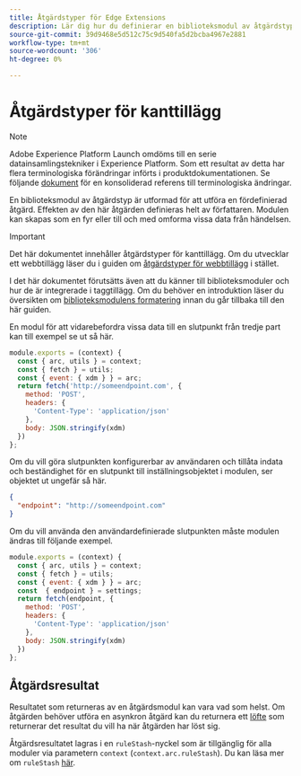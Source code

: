 ```yaml
---
title: Åtgärdstyper för Edge Extensions
description: Lär dig hur du definierar en biblioteksmodul av åtgärdstyp för ett taggtillägg i en edge-egenskap.
source-git-commit: 39d9468e5d512c75c9d540fa5d2bcba4967e2881
workflow-type: tm+mt
source-wordcount: '306'
ht-degree: 0%

---
```


# Åtgärdstyper för kanttillägg

>[!NOTE]
>
>Adobe Experience Platform Launch omdöms till en serie datainsamlingstekniker i Experience Platform. Som ett resultat av detta har flera terminologiska förändringar införts i produktdokumentationen. Se följande [dokument](../../term-updates.md) för en konsoliderad referens till terminologiska ändringar.

En biblioteksmodul av åtgärdstyp är utformad för att utföra en fördefinierad åtgärd. Effekten av den här åtgärden definieras helt av författaren. Modulen kan skapas som en fyr eller till och med omforma vissa data från händelsen.

>[!IMPORTANT]
>
>Det här dokumentet innehåller åtgärdstyper för kanttillägg. Om du utvecklar ett webbtillägg läser du i guiden om [åtgärdstyper för webbtillägg](../web/action-types.md) i stället.
>
>I det här dokumentet förutsätts även att du känner till biblioteksmoduler och hur de är integrerade i taggtillägg. Om du behöver en introduktion läser du översikten om [biblioteksmodulens formatering](./format.md) innan du går tillbaka till den här guiden.

En modul för att vidarebefordra vissa data till en slutpunkt från tredje part kan till exempel se ut så här.

```js
module.exports = (context) {
  const { arc, utils } = context;
  const { fetch } = utils;
  const { event: { xdm } } = arc;
  return fetch('http://someendpoint.com', {
    method: 'POST',
    headers: {
      'Content-Type': 'application/json'
    },
    body: JSON.stringify(xdm)
  })
};
```

Om du vill göra slutpunkten konfigurerbar av användaren och tillåta indata och beständighet för en slutpunkt till inställningsobjektet i modulen, ser objektet ut ungefär så här.

```json
{
  "endpoint": "http://someendpoint.com"
}
```

Om du vill använda den användardefinierade slutpunkten måste modulen ändras till följande exempel.

```js
module.exports = (context) {
  const { arc, utils } = context;
  const { fetch } = utils;
  const { event: { xdm } } = arc;
  const  { endpoint } = settings;
  return fetch(endpoint, {
    method: 'POST',
    headers: {
      'Content-Type': 'application/json'
    },
    body: JSON.stringify(xdm)
  })
};
```

## Åtgärdsresultat

Resultatet som returneras av en åtgärdsmodul kan vara vad som helst. Om åtgärden behöver utföra en asynkron åtgärd kan du returnera ett [löfte](https://developer.mozilla.org/en-US/docs/Web/JavaScript/Reference/Global_Objects/Promise) som returnerar det resultat du vill ha när åtgärden har löst sig.

Åtgärdsresultatet lagras i en `ruleStash`-nyckel som är tillgänglig för alla moduler via parametern `context` (`context.arc.ruleStash`). Du kan läsa mer om `ruleStash` [här](./context.md#rulestash).
